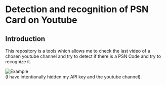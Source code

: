 # Detection and recognition of PSN Card on Youtube

## Introduction

This repository is a tools which allows me to check the last video of a chosen youtube channel and try to detect if there is a PSN Code and try to recognize it.

![Example](https://github.com/zined1/psn_youtube/blob/master/demo/demo.gif?raw=true)<br>
(I have intentionally hidden my API key and the youtube channel).

